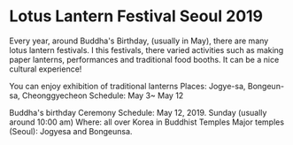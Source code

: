 # Lotus Lantern Festival Seoul 2019

Every year, around Buddha's Birthday, (usually in May), there are many lotus lantern festivals.
I this festivals, there varied activities  such as making paper lanterns, performances and traditional food booths.
It can be a nice cultural experience!

You can enjoy exhibition of traditional lanterns
Places: Jogye-sa, Bongeun-sa, Cheonggyecheon
Schedule: May 3~ May 12

Buddha's birthday Ceremony
Schedule: May 12, 2019. Sunday (usually around 10:00 am)
Where: all over Korea in Buddhist Temples
Major temples (Seoul): Jogyesa and Bongeunsa.


